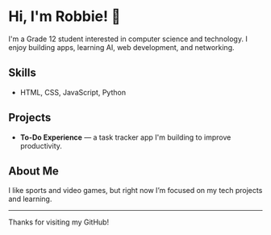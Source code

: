 # Hi, I'm Robbie! 👋

I'm a Grade 12 student interested in computer science and technology. I enjoy building apps, learning AI, web development, and networking.

## Skills

- HTML, CSS, JavaScript, Python

## Projects

- **To-Do Experience** — a task tracker app I'm building to improve productivity.

## About Me

I like sports and video games, but right now I’m focused on my tech projects and learning.

---

Thanks for visiting my GitHub!
